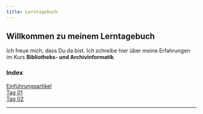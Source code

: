 ```yaml
---
title: Lerntagebuch
---
```


## Willkommen zu meinem Lerntagebuch

Ich freue mich, dass Du da bist. Ich schreibe hier über meine Erfahrungen im Kurs **Bibliotheks- und Archivinformatik**.

### Index 
<a href="https://github.com/xXxjaegerxXx/lerntagebuch/blob/master/_posts/2020-09-09-Einfuehrungseintrag.md">Einführungsartikel</a><br>
<a href="https://github.com/xXxjaegerxXx/lerntagebuch/blob/master/_posts/2020-09-10-tag01.md">Tag 01</a><br>
<a href="https://github.com/xXxjaegerxXx/lerntagebuch/blob/master/_posts/2020-09-25-tag02.md">Tag 02</a><br>
<hr>
